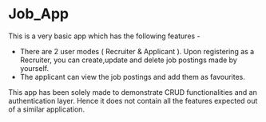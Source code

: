 # Job_App

This is a very basic app which has the following features - 

- There are 2 user modes ( Recruiter & Applicant ). Upon registering as a Recruiter, you can create,update and delete job postings made by yourself.
- The applicant can view the job postings and add them as favourites.

This app has been solely made to demonstrate CRUD functionalities and an authentication layer. Hence it does not contain all the features expected out of a similar application.

